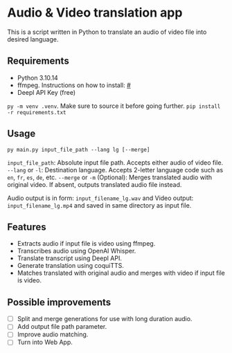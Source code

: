 # Audio & Video translation app

This is a script written in Python to translate an audio of video file into desired language.

## Requirements

- Python 3.10.14
- ffmpeg. Instructions on how to install: [#](example.com)
- Deepl API Key (free)

`py -m venv .venv`. Make sure to source it before going further.
```pip install -r requirements.txt```

## Usage

```py main.py input_file_path --lang lg [--merge]```

`input_file_path`: Absolute input file path. Accepts either audio of video file.
`--lang` or `-l`: Destination language. Accepts 2-letter language code such as `en`, `fr`, `es`, `de`, etc.
`--merge` or `-m` (Optional): Merges translated audio with original video. If absent, outputs translated audio file instead.

Audio output is in form: `input_filename_lg.wav` and Video output: `input_filename_lg.mp4` and saved in same directory as input file.

## Features

- Extracts audio if input file is video using ffmpeg.
- Transcribes audio using OpenAI Whisper.
- Translate transcript using Deepl API.
- Generate translation using coquiTTS.
- Matches translated with original audio and merges with video if input file is video.

## Possible improvements

- [ ] Split and merge generations for use with long duration audio.
- [ ] Add output file path parameter.
- [ ] Improve audio matching.
- [ ] Turn into Web App.
